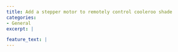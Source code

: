 ```yaml
---
title: Add a stepper motor to remotely control cooleroo shade
categories:
- General
excerpt: |

feature_text: |
---
```

